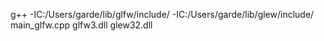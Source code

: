 g++ -IC:/Users/garde/lib/glfw/include/ -IC:/Users/garde/lib/glew/include/ main_glfw.cpp glfw3.dll glew32.dll


